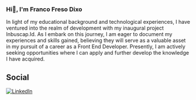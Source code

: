 ### Hi👋, I'm Franco Freso Dixo
In light of my educational background and technological experiences, I have ventured into the realm of development with my inaugural project Inbuscap.Id. As I embark on this journey, I am eager to document my experiences and skills gained, believing they will serve as a valuable asset in my pursuit of a career as a Front End Developer. Presently, I am actively seeking opportunities where I can apply and further develop the knowledge I have acquired.

## Social
[![LinkedIn](https://img.shields.io/badge/LinkedIn-%230077B5.svg?logo=linkedin&logoColor=white)](https://www.linkedin.com/in/franco-freso-dixo-36723424b/) 

<!--
**dotarsojat69/dotarsojat69** is a ✨ _special_ ✨ repository because its `README.md` (this file) appears on your GitHub profile.

Here are some ideas to get you started:

- 🔭 I’m currently working on ...
- 🌱 I’m currently learning ...
- 👯 I’m looking to collaborate on ...
- 🤔 I’m looking for help with ...
- 💬 Ask me about ...
- 📫 How to reach me: ...
- 😄 Pronouns: ...
- ⚡ Fun fact: ...
-->

